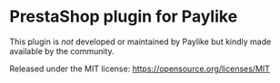 # PrestaShop plugin for Paylike

This plugin is *not* developed or maintained by Paylike but kindly made
available by the community.

Released under the MIT license: https://opensource.org/licenses/MIT
